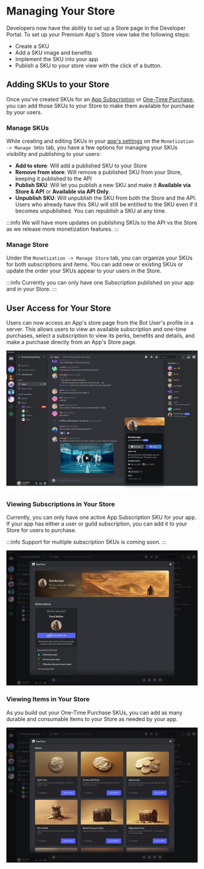 # Managing Your Store

Developers now have the ability to set up a Store page in the Developer Portal. To set up your Premium App's Store view take the following steps:

- Create a SKU
- Add a SKU image and benefits
- Implement the SKU into your app 
- Publish a SKU to your store view with the click of a button.

## Adding SKUs to your Store

Once you've created SKUs for an [App Subscription](/docs/monetization/app-subscriptions) or [One-Time Purchase](/docs/monetization/one-time-purchases), you can add those SKUs to your Store to make them available for purchase by your users.

### Manage SKUs
While creating and editing SKUs in your [app's settings](https://discord.com/developers/applications) on the `Monetization -> Manage SKUs` tab, you have a few options for managing your SKUs visibility and publishing to your users:

- **Add to store**: Will add a published SKU to your Store
- **Remove from store**: Will remove a published SKU from your Store, keeping it published to the API
- **Publish SKU**: Will let you publish a new SKU and make it **Available via Store & API** or **Available via API Only**.
- **Unpublish SKU**: Will unpublish the SKU from both the Store and the API. Users who already have this SKU will still be entitled to the SKU even if it becomes unpublished. You can republish a SKU at any time.

:::info
We will have more updates on publishing SKUs to the API vs the Store as we release more monetization features.
:::

### Manage Store
Under the `Monetization -> Manage Store` tab, you can organize your SKUs for both subscriptions and items. You can add new or existing SKUs or update the order your SKUs appear to your users in the Store.

:::info
Currently you can only have one Subscription published on your app and in your Store.
:::

## User Access for Your Store

Users can now access an App's store page from the Bot User's profile in a server. This allows users to view an available subscription and one-time purchases, select a subscription to view its perks, benefits and details, and make a purchase directly from an App's Store page.

![Accessing the store as a user](/images/botuser-profile.png)

### Viewing Subscriptions in Your Store

Currently, you can only have one active App Subscription SKU for your app. If your app has either a user or guild subscription, you can add it to your Store for users to purchase.

:::info
Support for multiple subscription SKUs is coming soon.
:::

![Subscriptions in your Store View](/images/premium-subscriptions.png)

### Viewing Items in Your Store

As you build out your One-Time Purchase SKUs, you can add as many durable and consumable items to your Store as needed by your app.

![Items in your Store View](/images/premium-items.png)